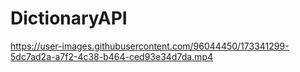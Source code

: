 # DictionaryAPI

https://user-images.githubusercontent.com/96044450/173341299-5dc7ad2a-a7f2-4c38-b464-ced93e34d7da.mp4

